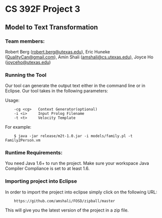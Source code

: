 CS 392F Project 3
=================

Model to Text Transformation
----------------------------

### Team members:
Robert Berg (robert.berg@utexas.edu), Eric Huneke (QualityCan@gmail.com), 
Amin Shali (amshali@cs.utexas.edu), Joyce Ho (joyceho@utexas.edu)

### Running the Tool

Our tool can generate the output text either in the command line or in Eclipse. 
Our tool takes in the following parameters:

Usage:

        -cg <cg>   Context Generator(optional)
        -i <i>     Input Prolog Filename
        -t <t>     Velocity Template

For example:

        $ java -jar release/m2t-1.0.jar -i models/family.pl -t Family2Person.vm

### Runtime Requirements:

You need Java 1.6+ to run the project. Make sure your workspace Java Compiler 
Compliance is set to at least 1.6.

### Importing project into Eclipse

In order to import the project into eclipse simply click on the following URL:

        https://github.com/amshali/FOSD/zipball/master

This will give you the latest version of the project in a zip file. 





